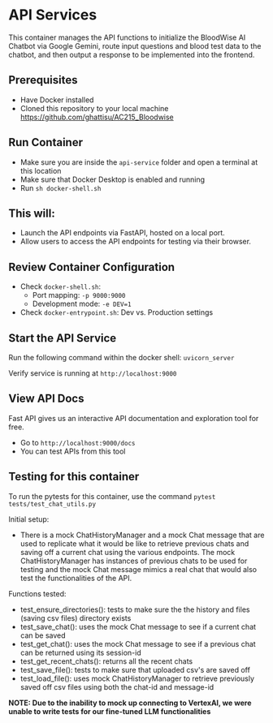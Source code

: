 # API Services

This container manages the API functions to initialize the BloodWise AI Chatbot via Google Gemini, route input questions and blood test data to the chatbot, and then output a response to be implemented into the frontend.

## Prerequisites
* Have Docker installed
* Cloned this repository to your local machine https://github.com/ghattisu/AC215_Bloodwise

## Run Container
- Make sure you are inside the `api-service` folder and open a terminal at this location
- Make sure that Docker Desktop is enabled and running
- Run `sh docker-shell.sh`

## This will:
* Launch the API endpoints via FastAPI, hosted on a local port. 
* Allow users to access the API endpoints for testing via their browser.

## Review Container Configuration
- Check `docker-shell.sh`: 
  - Port mapping: `-p 9000:9000`
  - Development mode: `-e DEV=1`
- Check `docker-entrypoint.sh`: Dev vs. Production settings

## Start the API Service

Run the following command within the docker shell: `uvicorn_server`

Verify service is running at `http://localhost:9000`

## View API Docs
Fast API gives us an interactive API documentation and exploration tool for free.
- Go to `http://localhost:9000/docs`
- You can test APIs from this tool

## Testing for this container
To run the pytests for this container, use the command `pytest tests/test_chat_utils.py` 

Initial setup:
- There is a mock ChatHistoryManager and a mock Chat message that are used to replicate what it would be like to retrieve previous chats and saving off a current chat using the various endpoints. The mock ChatHistoryManager has instances of previous chats to be used for testing and the mock Chat message mimics a real chat that would also test the functionalities of the API.

Functions tested:
- test_ensure_directories(): tests to make sure the the history and files (saving csv files) directory exists 
- test_save_chat(): uses the mock Chat message to see if a current chat can be saved
- test_get_chat(): uses the mock Chat message to see if a previous chat can be returned using its session-id
- test_get_recent_chats(): returns all the recent chats 
- test_save_file(): tests to make sure that uploaded csv's are saved off
- test_load_file(): uses mock ChatHistoryManager to retrieve previously saved off csv files using both the chat-id and message-id

**NOTE: Due to the inability to mock up connecting to VertexAI, we were unable to write tests for our fine-tuned LLM functionalities**
